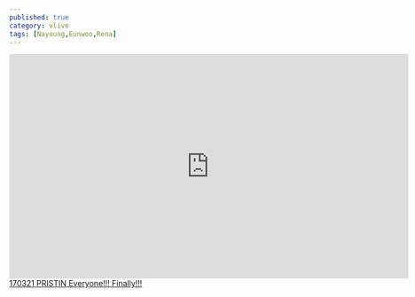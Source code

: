 ```yaml
---
published: true
category: vlive
tags: [Nayoung,Eunwoo,Rena]
---
```

<iframe src="http://www.vlive.tv/embed/25524" frameborder="no" scrolling="no" marginwidth="0" marginheight="0" WIDTH="720" HEIGHT="405" allowfullscreen></iframe><br /><a href="" target="_blank">170321 PRISTIN Everyone!!! Finally!!!</a>